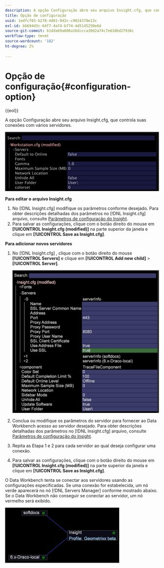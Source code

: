 ```yaml
---
description: A opção Configuração abre seu arquivo Insight.cfg, que controla suas conexões com vários servidores.
title: Opção de configuração
uuid: 1edfcf03-b278-4d81-942c-c9024378e13c
exl-id: bb694d3c-64f7-4a74-b774-4d5145250e6d
source-git-commit: b1dda69a606a16dccca30d2a74c7e63dbd27936c
workflow-type: tm+mt
source-wordcount: '182'
ht-degree: 2%

---
```


# Opção de configuração{#configuration-option}

{{eol}}

A opção Configuração abre seu arquivo Insight.cfg, que controla suas conexões com vários servidores.

![](assets/cfg_Workstation.png)

**Para editar o arquivo Insight.cfg**

1. No [!DNL Insight.cfg] modifique os parâmetros conforme desejado. Para obter descrições detalhadas dos parâmetros no [!DNL Insight.cfg] arquivo, consulte [Parâmetros de configuração do Insight](../../../home/c-get-started/c-insght-config-param.md#concept-14da97d0756348e885c08ca9e866074b).
1. Para salvar as configurações, clique com o botão direito do mouse em **[!UICONTROL Insight.cfg (modified)]** na parte superior da janela e clique em **[!UICONTROL Save as Insight.cfg]**.

**Para adicionar novos servidores**

1. No [!DNL Insight.cfg] , clique com o botão direito do mouse **[!UICONTROL Servers]** e clique em **[!UICONTROL Add new child]** > **[!UICONTROL Server]**.

   ![](assets/cfg_Workstation_AddServer.png)

1. Conclua ou modifique os parâmetros do servidor para fornecer ao Data Workbench acesso ao servidor desejado. Para obter descrições detalhadas dos parâmetros no [!DNL Insight.cfg] arquivo, consulte [Parâmetros de configuração do Insight](../../../home/c-get-started/c-insght-config-param.md#concept-14da97d0756348e885c08ca9e866074b).
1. Repita as Etapa 1 e 2 para cada servidor ao qual deseja configurar uma conexão.
1. Para salvar as configurações, clique com o botão direito do mouse em **[!UICONTROL Insight.cfg (modified)]** na parte superior da janela e clique em **[!UICONTROL Save as Insight.cfg]**.

O Data Workbench tenta se conectar aos servidores usando as configurações especificadas. Se uma conexão for estabelecida, um nó verde aparecerá no nó [!DNL Servers Manager] conforme mostrado abaixo. Se o Data Workbench não conseguir se conectar ao servidor, um nó vermelho será exibido.

![](assets/vis_SysStat_RedGreenDots.png)
